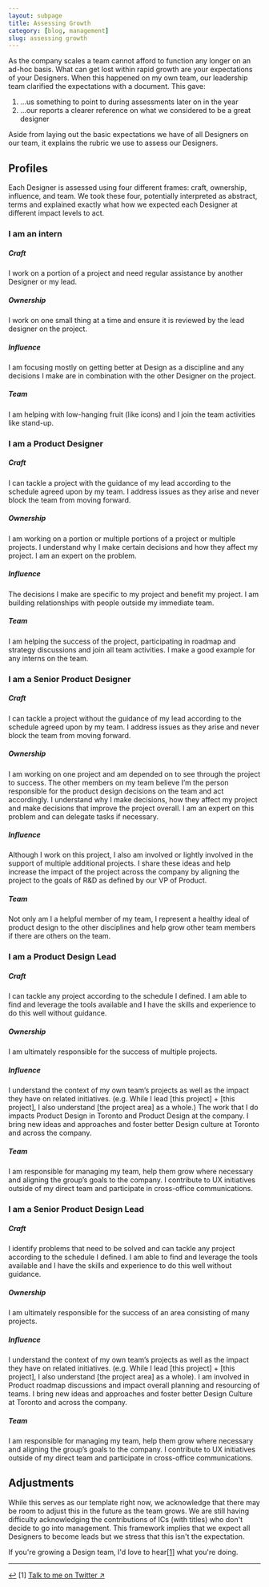 ```yaml
---
layout: subpage
title: Assessing Growth
category: [blog, management]
slug: assessing growth
---
```

As the company scales a team cannot afford to function any longer on an ad-hoc basis. What can get lost within rapid growth are your expectations of your Designers. When this happened on my own team, our leadership team clarified the expectations with a document. This gave:

1. ...us something to point to during assessments later on in the year
2. ...our reports a clearer reference on what we considered to be a great designer

Aside from laying out the basic expectations we have of all Designers on our team, it explains the rubric we use to assess our Designers.

## Profiles

Each Designer is assessed using four different frames: craft, ownership, influence, and team. We took these four, potentially interpreted as abstract, terms and explained exactly what how we expected each Designer at different impact levels to act.

### **I am an intern**

##### Craft

I work on a portion of a project and need regular assistance by another Designer or my lead.

##### Ownership

I work on one small thing at a time and ensure it is reviewed by the lead designer on the project.

##### Influence

I am focusing mostly on getting better at Design as a discipline and any decisions I make are in combination with the other Designer on the project.

##### Team

I am helping with low-hanging fruit (like icons) and I join the team activities like stand-up.

### **I am a Product Designer**

##### Craft

I can tackle a project with the guidance of my lead according to the schedule agreed upon by my team. I address issues as they arise and never block the team from moving forward.

##### Ownership

I am working on a portion or multiple portions of a project or multiple projects. I understand why I make certain decisions and how they affect my project. I am an expert on the problem.

##### Influence

The decisions I make are specific to my project and benefit my project. I am building relationships with people outside my immediate team.

##### Team

I am helping the success of the project, participating in roadmap and strategy discussions and join all team activities. I make a good example for any interns on the team.

### **I am a Senior Product Designer**

##### Craft

I can tackle a project without the guidance of my lead according to the schedule agreed upon by my team. I address issues as they arise and never block the team from moving forward.

##### Ownership

I am working on one project and am depended on to see through the project to success. The other members on my team believe I’m the person responsible for the product design decisions on the team and act accordingly. I understand why I make decisions, how they affect my project and make decisions that improve the project overall. I am an expert on this problem and can delegate tasks if necessary.

##### Influence

Although I work on this project, I also am involved or lightly involved in the support of multiple additional projects. I share these ideas and help increase the impact of the project across the company by aligning the project to the goals of R&D as defined by our VP of Product.

##### Team

Not only am I a helpful member of my team, I represent a healthy ideal of product design to the other disciplines and help grow other team members if there are others on the team.

### **I am a Product Design Lead**

##### Craft

I can tackle any project according to the schedule I defined. I am able to find and leverage the tools available and I have the skills and experience to do this well without guidance.

##### Ownership

I am ultimately responsible for the success of multiple projects.

##### Influence

I understand the context of my own team’s projects as well as the impact they have on related initiatives.  (e.g. While I lead [this project] + [this project], I also understand [the project area] as a whole.) The work that I do impacts Product Design in Toronto and Product Design at the company. I bring new ideas and approaches and foster better Design culture at Toronto and across the company.

##### Team

I am responsible for managing my team, help them grow where necessary and aligning the group’s goals to the company. I contribute to UX initiatives outside of my direct team and participate in cross-office communications.

### **I am a Senior Product Design Lead**

##### Craft

I identify problems that need to be solved and can tackle any project according to the schedule I defined. I am able to find and leverage the tools available and I have the skills and experience to do this well without guidance.

##### Ownership

I am ultimately responsible for the success of an area consisting of many projects.

##### Influence

I understand the context of my own team’s projects as well as the impact they have on related initiatives. (e.g. While I lead [this project] + [this project], I also understand [the project area] as a whole). I am involved in Product roadmap discussions and impact overall planning and resourcing of teams. I bring new ideas and approaches and foster better Design Culture at Toronto and across the company.

##### Team

I am responsible for managing my team, help them grow where necessary and aligning the group’s goals to the company. I contribute to UX initiatives outside of my direct team and participate in cross-office communications.

## Adjustments

While this serves as our template right now, we acknowledge that there may be room to adjust this in the future as the team grows. We are still having difficulty acknowledging the contributions of ICs (with titles) who don't decide to go into management. This framework implies that we expect all Designers to become leads but we stress that this isn't the expectation.

If you're growing a Design team, I'd love to hear<a id="anchor-1" href="#note-1" class="fieldnotes-anchor">[1]</a> what you're doing.

<hr class="small">

<div class="fieldnotes">
    <p id="note-1" class="h6"><a href="#anchor-1" class="footnote-back">&#8617;&#xFE0E;</a> <span class="footnote">[1]</span> <a href="https://www.twitter.com/tranhelen" class="external" target="_blank"><span class="external-body">Talk to me on Twitter</span> <span class="external-box"><span class="external-box__arrow">↗&#xFE0E;</span></span></a></p>
</div>
